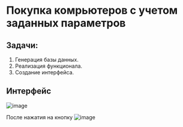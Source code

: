 # Покупка комрьютеров с учетом заданных параметров 

## Задачи: 
1. Генерация базы данных. 
2. Реализация функционала. 
3. Создание интерфейса. 

## Интерфейс 

![image](https://user-images.githubusercontent.com/99838947/221641641-f903c076-c1c3-46cb-a960-b281038e2747.png)

После нажатия на кнопку
![image](https://user-images.githubusercontent.com/99838947/221642462-7b89b8bb-ace5-4a5b-81bd-75d3ec2ab012.png)
